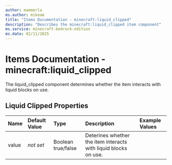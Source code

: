 ```yaml
---
author: mammerla
ms.author: mikeam
title: "Items Documentation - minecraft:liquid_clipped"
description: "Describes the minecraft:liquid_clipped item component"
ms.service: minecraft-bedrock-edition
ms.date: 02/11/2025 
---
```


# Items Documentation - minecraft:liquid_clipped

The liquid_clipped component determines whether the item interacts with liquid blocks on use.


## Liquid Clipped Properties

|Name       |Default Value |Type |Description |Example Values |
|:----------|:-------------|:----|:-----------|:------------- |
| value | *not set* | Boolean true/false | Deterines whether the item interacts with liquid blocks on use. |  | 